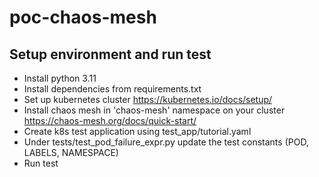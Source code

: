 # poc-chaos-mesh

## Setup environment and run test
- Install python 3.11
- Install dependencies from requirements.txt
- Set up kubernetes cluster https://kubernetes.io/docs/setup/
- Install chaos mesh in 'chaos-mesh' namespace on your cluster https://chaos-mesh.org/docs/quick-start/
- Create k8s test application using test_app/tutorial.yaml
- Under tests/test_pod_failure_expr.py update the test constants (POD, LABELS, NAMESPACE)
- Run test